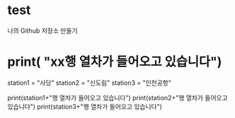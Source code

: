 # test
나의 Github 저장소 만들기

# print( "xx행 열차가 들어오고 있습니다")
station1 = "사당"
station2 = "신도림"
station3 = "인천공항"

print(station1+"행 열차가 들어오고 있습니다")
print(station2+"행 열차가 들어오고 있습니다")
print(station3+"행 열차가 들어오고 있습니다")
